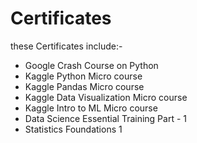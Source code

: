 # Certificates

these Certificates include:-

* Google Crash Course on Python
* Kaggle Python Micro course
* Kaggle Pandas Micro course
* Kaggle Data Visualization Micro course
* Kaggle Intro to ML Micro course
* Data Science Essential Training Part - 1
* Statistics Foundations 1
